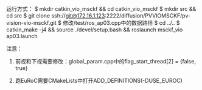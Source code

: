 运行方式：
$ mkdir catkin_vio_msckf && cd catkin_vio_msckf
$ mkdir src && cd src
$ git clone ssh://git@172.16.1.123:2222/diffusion/PVVIOMSCKF/pv-vision-vio-msckf.git
$ 修改/test/ros_ap03.cpp中的数据路径
$ cd ../..
$ catkin_make -j4 && source ./devel/setup.bash && roslaunch msckf_vio ap03.launch

注意：

1. 前视和下视需要修改：global_param.cpp中的flag_start_thread[2] = {false, true}

2. 跑EuRoC需要CMakeLists中打开ADD_DEFINITIONS(-DUSE_EUROC)